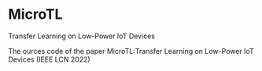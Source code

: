 # MicroTL
Transfer Learning on Low-Power IoT Devices


The ources code of the paper MicroTL:Transfer Learning on Low-Power IoT Devices (IEEE LCN 2022)
